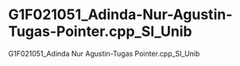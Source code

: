# G1F021051_Adinda-Nur-Agustin-Tugas-Pointer.cpp_SI_Unib
G1F021051_Adinda Nur Agustin-Tugas Pointer.cpp_SI_Unib
